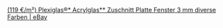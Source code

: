 [(119 €/m²) Plexiglas®* Acrylglas** Zuschnitt Platte Fenster 3 mm diverse Farben | eBay](https://www.ebay.de/itm/192128044439?hash=item2cbbb94d97:g:s80AAOSwxEpYxS3x&amdata=enc%3AAQAHAAAA4Ndzs3cLzaY0thrrBvjsiHSdmbYugk3wB7XqHsCy%2FB%2B9aGjrungNJXDue%2Ft8sqLj%2Bn%2FeiaX6sMGe%2BbF2TnpruPnGUPzCMNWzD2K2N8gvGWsrZ%2Bi1bm%2BlxVt3vuy5bL%2FNPfT2Q39ig4a20dksonQFJjxngCkgiNZD1%2FMg19heQEv96Xs4ntCKVQFcqgLMtca%2FMcEaIdHdWGMKM%2Fv2FAwQm3EW9t9LQjZymmwt%2BwC2BcCHM9qGv17gtw4AVTJIRXoBzLAooYL3Lc0OCjB5Hr5hugbkYM0C8amWJ7r0xaaqfAsr%7Ctkp%3ABk9SR9rf-KrWYQ)